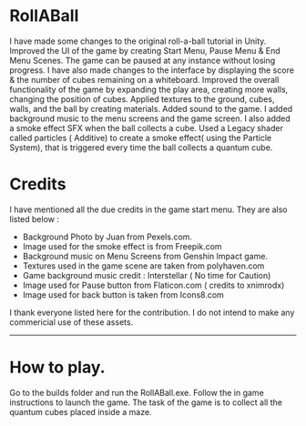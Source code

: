 # RollABall
I have made some changes to the original roll-a-ball tutorial in Unity.   Improved the UI of the game by creating Start Menu, Pause Menu &amp; End Menu Scenes. The game can be paused at any instance without losing progress. I have also made changes to the interface by displaying the score &amp; the number of cubes remaining on a whiteboard. Improved the overall functionality of the game by expanding the play area, creating more walls, changing the position of cubes. Applied textures to the ground, cubes, walls, and the ball by creating materials. Added sound to the game. I added background music to the menu screens and the game screen. I also added a smoke effect SFX when the ball collects a cube.  Used a Legacy shader called particles ( Additive) to create a smoke effect( using the Particle System), that is triggered every time the ball collects a quantum cube.

# Credits
I have mentioned all the due credits in the game start menu. 
They are also listed below :

* Background Photo by Juan from Pexels.com.
* Image used for the smoke effect is from Freepik.com
* Background music on Menu Screens from Genshin Impact game.
* Textures used in the game scene are taken from polyhaven.com
* Game background music credit : Interstellar ( No time for Caution)
* Image used for Pause button from Flaticon.com ( credits to xnimrodx)
* Image used for back button is taken from Icons8.com

 I thank everyone listed here for the contribution. I do not intend to make any commericial use of these assets.
_______________________________________________________________________________________________________________________

# How to play.
Go to the builds folder and run the RollABall.exe. Follow the in game instructions to launch the game. The task of the game is to collect
all the quantum cubes placed inside a maze.



